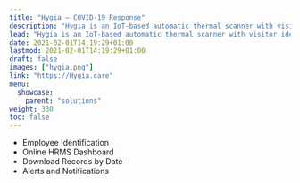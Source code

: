 ```yaml
---
title: "Hygia – COVID-19 Response"
description: "Hygia is an IoT-based automatic thermal scanner with visitor identification, door access control, and a cloud-based HRMS system."
lead: "Hygia is an IoT-based automatic thermal scanner with visitor identification, door access control, and a cloud-based HRMS system."
date: 2021-02-01T14:19:29+01:00
lastmod: 2021-02-01T14:19:29+01:00
draft: false
images: ["hygia.png"]
link: "https://Hygia.care"
menu:
  showcase:
    parent: "solutions"
weight: 330
toc: false
---
```


* Employee Identification
* Online HRMS Dashboard
* Download Records by Date
* Alerts and Notifications
